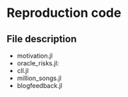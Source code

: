 # Reproduction code

## File description

* motivation.jl
* oracle_risks.jl: 
* cll.jl
* million_songs.jl
* blogfeedback.jl